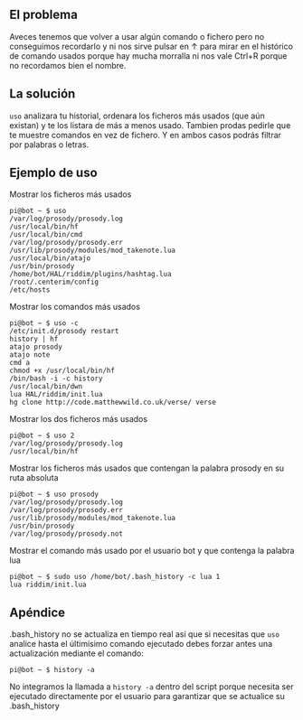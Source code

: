 ## El problema ##

Aveces tenemos que volver a usar algún comando o fichero pero no conseguimos recordarlo y ni nos sirve pulsar en ↑ para mirar en el histórico de comando usados porque hay mucha morralla ni nos vale Ctrl+R porque no recordamos bien el nombre.

## La solución ##

`uso` analizara tu historial, ordenara los ficheros más usados (que aún existan) y te los listara de más a menos usado. Tambien prodas pedirle que te muestre comandos en vez de fichero. Y en ambos casos podrás filtrar por palabras o letras.

## Ejemplo de uso ##

Mostrar los ficheros más usados

    pi@bot ~ $ uso
    /var/log/prosody/prosody.log
    /usr/local/bin/hf
    /usr/local/bin/cmd
    /var/log/prosody/prosody.err
    /usr/lib/prosody/modules/mod_takenote.lua
    /usr/local/bin/atajo
    /usr/bin/prosody
    /home/bot/HAL/riddim/plugins/hashtag.lua
    /root/.centerim/config
    /etc/hosts

Mostrar los comandos más usados

    pi@bot ~ $ uso -c
    /etc/init.d/prosody restart
    history | hf
    atajo prosody
    atajo note
    cmd a
    chmod +x /usr/local/bin/hf
    /bin/bash -i -c history
    /usr/local/bin/dwn
    lua HAL/riddim/init.lua
    hg clone http://code.matthewwild.co.uk/verse/ verse

Mostrar los dos ficheros más usados

    pi@bot ~ $ uso 2
    /var/log/prosody/prosody.log
    /usr/local/bin/hf

Mostrar los ficheros más usados que contengan la palabra prosody en su ruta absoluta

    pi@bot ~ $ uso prosody
    /var/log/prosody/prosody.log
    /var/log/prosody/prosody.err
    /usr/lib/prosody/modules/mod_takenote.lua
    /usr/bin/prosody
    /var/log/prosody/prosody.not

Mostrar el comando más usado por el usuario bot y que contenga la palabra lua

    pi@bot ~ $ sudo uso /home/bot/.bash_history -c lua 1
    lua riddim/init.lua

## Apéndice ##

.bash_history no se actualiza en tiempo real así que si necesitas que `uso` analice hasta el últimisimo comando ejecutado debes forzar antes una actualización mediante el comando:
	
    pi@bot ~ $ history -a

No integramos la llamada a `history -a` dentro del script porque necesita ser ejecutado directamente por el usuario para garantizar que se actualice su .bash_history
